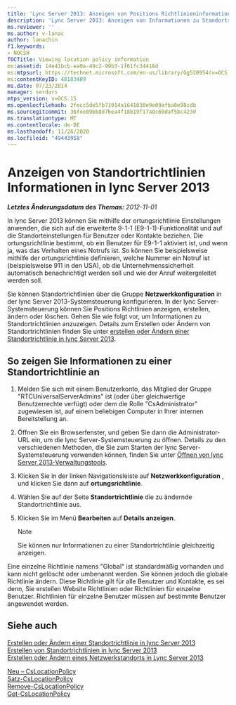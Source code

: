 ```yaml
---
title: 'Lync Server 2013: Anzeigen von Positions Richtlinieninformationen'
description: 'Lync Server 2013: Anzeigen von Informationen zu Standortrichtlinien.'
ms.reviewer: ''
ms.author: v-lanac
author: lanachin
f1.keywords:
- NOCSH
TOCTitle: Viewing location policy information
ms:assetid: 14e41bcb-ea0a-49c2-99b3-1f61fc34416d
ms:mtpsurl: https://technet.microsoft.com/en-us/library/Gg520954(v=OCS.15)
ms:contentKeyID: 48183489
ms.date: 07/23/2014
manager: serdars
mtps_version: v=OCS.15
ms.openlocfilehash: 2fecc5de5fb71014a1641038e9e09afba0e90cdb
ms.sourcegitcommit: 36fee89bb887bea4f18b19f17a8c69daf5bc423d
ms.translationtype: MT
ms.contentlocale: de-DE
ms.lasthandoff: 11/26/2020
ms.locfileid: "49443958"
---
```

# <a name="viewing-location-policy-information-in-lync-server-2013"></a>Anzeigen von Standortrichtlinien Informationen in lync Server 2013

<div data-xmlns="http://www.w3.org/1999/xhtml">

<div class="topic" data-xmlns="http://www.w3.org/1999/xhtml" data-msxsl="urn:schemas-microsoft-com:xslt" data-cs="https://msdn.microsoft.com/">

<div data-asp="https://msdn2.microsoft.com/asp">



</div>

<div id="mainSection">

<div id="mainBody">

<span> </span>

_**Letztes Änderungsdatum des Themas:** 2012-11-01_

In lync Server 2013 können Sie mithilfe der ortungsrichtlinie Einstellungen anwenden, die sich auf die erweiterte 9-1-1 (E9-1-1)-Funktionalität und auf die Standorteinstellungen für Benutzer oder Kontakte beziehen. Die ortungsrichtlinie bestimmt, ob ein Benutzer für E9-1-1 aktiviert ist, und wenn ja, was das Verhalten eines Notrufs ist. So können Sie beispielsweise mithilfe der ortungsrichtlinie definieren, welche Nummer ein Notruf ist (beispielsweise 911 in den USA), ob die Unternehmenssicherheit automatisch benachrichtigt werden soll und wie der Anruf weitergeleitet werden soll.

Sie können Standortrichtlinien über die Gruppe **Netzwerkkonfiguration** in der lync Server 2013-Systemsteuerung konfigurieren. In der lync Server-Systemsteuerung können Sie Positions Richtlinien anzeigen, erstellen, ändern oder löschen. Gehen Sie wie folgt vor, um Informationen zu Standortrichtlinien anzuzeigen. Details zum Erstellen oder Ändern von Standortrichtlinien finden Sie unter [erstellen oder Ändern einer Standortrichtlinie in lync Server 2013](lync-server-2013-creating-or-modifying-a-location-policy.md).

<div>

## <a name="to-view-information-about-a-location-policy"></a>So zeigen Sie Informationen zu einer Standortrichtlinie an

1.  Melden Sie sich mit einem Benutzerkonto, das Mitglied der Gruppe "RTCUniversalServerAdmins" ist (oder über gleichwertige Benutzerrechte verfügt) oder dem die Rolle "CsAdministrator" zugewiesen ist, auf einem beliebigen Computer in Ihrer internen Bereitstellung an.

2.  Öffnen Sie ein Browserfenster, und geben Sie dann die Administrator-URL ein, um die lync Server-Systemsteuerung zu öffnen. Details zu den verschiedenen Methoden, die Sie zum Starten der lync Server-Systemsteuerung verwenden können, finden Sie unter [Öffnen von lync Server 2013-Verwaltungstools](lync-server-2013-open-lync-server-administrative-tools.md).

3.  Klicken Sie in der linken Navigationsleiste auf **Netzwerkkonfiguration** , und klicken Sie dann auf **ortungsrichtlinie**.

4.  Wählen Sie auf der Seite **Standortrichtlinie** die zu ändernde Standortrichtlinie aus.

5.  Klicken Sie im Menü **Bearbeiten** auf **Details anzeigen**.
    
    <div>
    

    > [!NOTE]  
    > Sie können nur Informationen zu einer Standortrichtlinie gleichzeitig anzeigen.

    
    </div>

Eine einzelne Richtlinie namens "Global" ist standardmäßig vorhanden und kann nicht gelöscht oder umbenannt werden. Sie können jedoch die globale Richtlinie ändern. Diese Richtlinie gilt für alle Benutzer und Kontakte, es sei denn, Sie erstellen Website Richtlinien oder Richtlinien für einzelne Benutzer. Richtlinien für einzelne Benutzer müssen auf bestimmte Benutzer angewendet werden.

</div>

<div>

## <a name="see-also"></a>Siehe auch


[Erstellen oder Ändern einer Standortrichtlinie in lync Server 2013](lync-server-2013-creating-or-modifying-a-location-policy.md)  
[Erstellen von Standortrichtlinien in lync Server 2013](lync-server-2013-create-location-policies.md)  
[Erstellen oder Ändern eines Netzwerkstandorts in Lync Server 2013](lync-server-2013-create-or-modify-a-network-site.md)  


[Neu – CsLocationPolicy](https://docs.microsoft.com/powershell/module/skype/New-CsLocationPolicy)  
[Satz-CsLocationPolicy](https://docs.microsoft.com/powershell/module/skype/Set-CsLocationPolicy)  
[Remove-CsLocationPolicy](https://docs.microsoft.com/powershell/module/skype/Remove-CsLocationPolicy)  
[Get-CsLocationPolicy](https://docs.microsoft.com/powershell/module/skype/Get-CsLocationPolicy)  
  

</div>

</div>

<span> </span>

</div>

</div>

</div>

